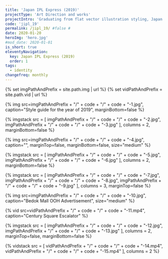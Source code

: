 ```yaml
---
title: 'Japan IPL Express (2019)'
projectType: 'Art Direction and works'
projectIntro: 'Graduating from flat vector illustration styling, Japan IPL’s 2019 art direction includes the use of secondary colours and patterns to echo energy, vibrancy and fun.<br><br>The design elements I chose for the transition wraps the quirk and humour of the brand’s mascot, <i>Harry</i>, who is always in a less than ideal situation, as he himself is hairy but represents a brand that strives to give customers smooth skin.'
code: 'jipl_19'
permalink: /jipl_19/ #false #
date: 2020-01-20
heroImg: 'hero.jpg'
#mod_date: 2020-01-01
is_short: true
eleventyNavigation:
  key: Japan IPL Express (2019)
  order: 1
tags: 
  - identity
changefreq: monthly
---
```

{% set imgPathAndPrefix = site.path.img | url %}
{% set vidPathAndPrefix = site.path.vid | url %}

{% img src=imgPathAndPrefix + "/" + code + "/" + code + "-1.jpg", caption="Style guide for the year of 2019", marginBottom=false %}

{% imgstack src = [
    imgPathAndPrefix + "/" + code + "/" + code + "-2.jpg",
    imgPathAndPrefix + "/" + code + "/" + code + "-3.jpg"
    ],
    columns = 2,
    marginBottom=false
    %}

{% img src=imgPathAndPrefix + "/" + code + "/" + code + "-4.jpg", caption="", marginTop=false, marginBottom=false, size="medium" %}

{% imgstack src = [
    imgPathAndPrefix + "/" + code + "/" + code + "-5.jpg",
    imgPathAndPrefix + "/" + code + "/" + code + "-6.jpg"
    ],
    columns = 2,
    marginBottom=false
    %}

{% imgstack src = [
    imgPathAndPrefix + "/" + code + "/" + code + "-7.jpg",
    imgPathAndPrefix + "/" + code + "/" + code + "-8.jpg",
    imgPathAndPrefix + "/" + code + "/" + code + "-9.jpg"
    ],
    columns = 3,
    marginTop=false
    %}

{% img src=imgPathAndPrefix + "/" + code + "/" + code + "-10.jpg", caption="Bedok Mall OOH Advertisement", size="medium" %}
    
{% vid src=vidPathAndPrefix + "/" + code + "/" + code + "-11.mp4", caption="Century Square Escalator" %}

{% imgstack src = [
    imgPathAndPrefix + "/" + code + "/" + code + "-12.jpg",
    imgPathAndPrefix + "/" + code + "/" + code + "-13.jpg"
    ],
    columns = 2,
    marginTop=false,
    marginBottom=false
    %}

{% vidstack src = [
    vidPathAndPrefix + "/" + code + "/" + code + "-14.mp4",
    vidPathAndPrefix + "/" + code + "/" + code + "-15.mp4"
    ],
    columns = 2
    %}